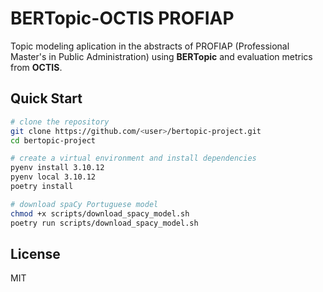 # BERTopic-OCTIS PROFIAP

Topic modeling aplication in the abstracts of PROFIAP (Professional Master's in Public Administration) using **BERTopic** and evaluation metrics from **OCTIS**.


## Quick Start

```bash
# clone the repository
git clone https://github.com/<user>/bertopic-project.git
cd bertopic-project

# create a virtual environment and install dependencies
pyenv install 3.10.12
pyenv local 3.10.12
poetry install

# download spaCy Portuguese model
chmod +x scripts/download_spacy_model.sh
poetry run scripts/download_spacy_model.sh
```

## License

MIT
